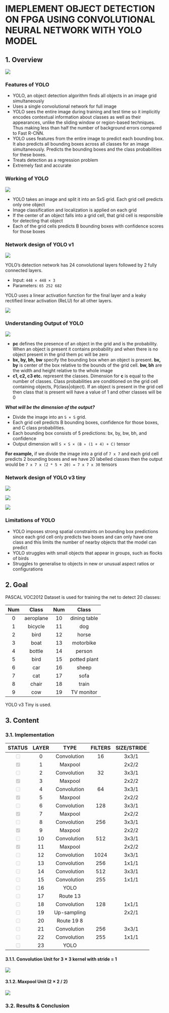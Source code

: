 # IMEPLEMENT OBJECT DETECTION ON FPGA USING CONVOLUTIONAL NEURAL NETWORK WITH YOLO MODEL

## 1. Overview

![](reference/img_YOLO_Object_Detection.png)

### Features of YOLO

- YOLO, an object detection algorithm finds all objects in an image grid simultaneously
- Uses a single convolutional network for full image
- YOLO sees the entire image during training and test time so it implicitly encodes contextual information about classes as well as their appearances, unlike the sliding window or region-based techniques. Thus making less than half the number of background errors compared to Fast R-CNN.
- YOLO uses features from the entire image to predict each bounding box. It also predicts all bounding boxes across all classes for an image simultaneously. Predicts the bounding boxes and the class probabilities for these boxes.
- Treats detection as a regression problem
- Extremely fast and accurate

### Working of YOLO

![](reference/img_YOLO_model.png)

- YOLO takes an image and split it into an SxS grid. Each grid cell predicts only one object
- Image classification and localization is applied on each grid
- If the center of an object falls into a grid cell, that grid cell is responsible for detecting that object
- Each of the grid cells predicts B bounding boxes with confidence scores for those boxes

### Network design of YOLO v1

![](reference/img_YOLO_architecture.png)

YOLO’s detection network has 24 convolutional layers followed by 2 fully connected layers.

- Input: `448 × 448 × 3`
- Parameters: `65 252 682`

YOLO uses a linear activation function for the final layer and a leaky rectified linear activation (ReLU) for all other layers.

![](reference/img_leaky_ReLU.png)

### Understanding Output of YOLO

![](reference/img_YOLO_output.png)

- **pc** defines the presence of an object in the grid and is the probability. When an object is present it contains probability and when there is no object present in the grid them pc will be zero
- **bx, by, bh, bw** specify the bounding box when an object is present. **bx, by** is center of the box relative to the bounds of the grid cell. **bw, bh** are the width and height relative to the whole image
- **c1, c2, c3 etc.** represent the classes. Dimension for **c** is equal to the number of classes. Class probabilities are conditioned on the grid cell containing objects, P(class|object). If an object is present in the grid cell then class that is present will have a value of 1 and other classes will be 0

***What will be the dimension of the output?***

- Divide the image into an `S × S` grid.
- Each grid cell predicts B bounding boxes, confidence for those boxes, and C class probabilities.
- Each bounding box consists of 5 predictions: bx, by, bw, bh, and confidence
- Output dimension will `S × S × (B ∗ (1 + 4) + C)` tensor

**For example,** if we divide the image into a grid of `7 x 7` and each grid cell predicts 2 bounding boxes and we have 20 labelled classes then the output would be `7 x 7 x (2 * 5 + 20) = 7 x 7 x 30` tensors

### Network design of YOLO v3 tiny

![](reference/The-network-structure-of-Tiny-YOLO-V3.png)

![](reference/You-Only-Look-One-v3-tiny-YOLOv3-tiny-network-structure.png)

![](reference/yolov3-tiny-layers.png)

### Limitations of YOLO

- YOLO imposes strong spatial constraints on bounding box predictions since each grid cell only predicts two boxes and can only have one class and this limits the number of nearby objects that the model can predict
- YOLO struggles with small objects that appear in groups, such as flocks of birds
- Struggles to generalise to objects in new or unusual aspect ratios or configurations

## 2. Goal

PASCAL VOC2012 Dataset is used for training the net to detect 20 classes:

Num | Class | Num | Class
:-:|:-:|:-:|:-:
0 | aeroplane | 10 | dining table
1 | bicycle | 11| dog
2 | bird | 12 | horse
3 | boat | 13 | motorbike
4 | bottle | 14 | person
5 | bird | 15 | potted plant
6 | car | 16 | sheep
7 | cat | 17 | sofa
8 | chair | 18 | train
9 | cow | 19 | TV monitor

YOLO v3 Tiny is used.

## 3. Content

### 3.1. Implementation

STATUS                                        | LAYER | TYPE        | FILTERS | SIZE/STRIDE
:--------------------------------------------:|:-----:|:-----------:|:-------:|:-----------:
<input type="checkbox" disabled />            | 0     | Convolution | 16      | 3x3/1
<input type="checkbox" disabled checked />    | 1     | Maxpool     |         | 2x2/2
<input type="checkbox" disabled />    | 2     | Convolution | 32      | 3x3/1
<input type="checkbox" disabled checked />    | 3     | Maxpool     |         | 2x2/2
<input type="checkbox" disabled />    | 4     | Convolution | 64      | 3x3/1
<input type="checkbox" disabled checked />    | 5     | Maxpool     |         | 2x2/2
<input type="checkbox" disabled />    | 6     | Convolution | 128     | 3x3/1
<input type="checkbox" disabled checked />    | 7     | Maxpool     |         | 2x2/2
<input type="checkbox" disabled />    | 8     | Convolution | 256     | 3x3/1
<input type="checkbox" disabled checked />    | 9     | Maxpool     |         | 2x2/2
<input type="checkbox" disabled />    | 10    | Convolution | 512     | 3x3/1
<input type="checkbox" disabled checked />    | 11    | Maxpool     |         | 2x2/2
<input type="checkbox" disabled />    | 12    | Convolution | 1024    | 3x3/1
<input type="checkbox" disabled />    | 13    | Convolution | 256     | 1x1/1
<input type="checkbox" disabled />    | 14    | Convolution | 512     | 3x3/1
<input type="checkbox" disabled />    | 15    | Convolution | 255     | 1x1/1
<input type="checkbox" disabled />    | 16    | YOLO        |         |
<input type="checkbox" disabled />    | 17    | Route 13    |         |
<input type="checkbox" disabled />    | 18    | Convolution | 128     | 1x1/1
<input type="checkbox" disabled />    | 19    | Up-sampling |         | 2x2/1
<input type="checkbox" disabled />    | 20    | Route 19 8  |         |
<input type="checkbox" disabled />    | 21    | Convolution | 256     | 3x3/1
<input type="checkbox" disabled />    | 22    | Convolution | 255     | 1x1/1
<input type="checkbox" disabled />    | 23    | YOLO        |         |

#### 3.1.1. Convolution Unit for 3 × 3 kernel with stride = 1

![](src/rtl/conv2d3x3/Conv_Unit_Diagram-Official.png)

#### 3.1.2. Maxpool Unit (2 × 2 / 2)

![](src/rtl/maxpool2d2x2s2/Maxpool.png)

### 3.2. Results & Conclusion
